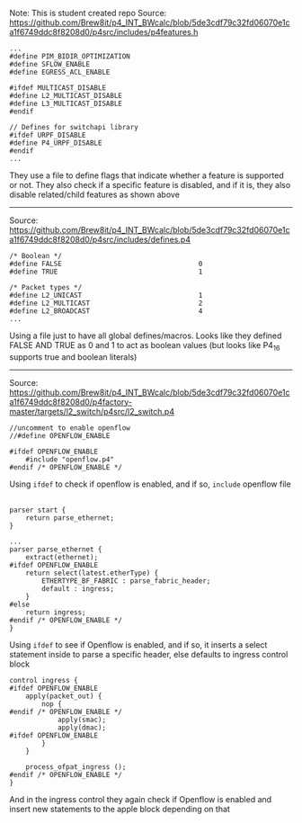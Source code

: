 Note: This is student created repo
Source: https://github.com/Brew8it/p4_INT_BWcalc/blob/5de3cdf79c32fd06070e1ca1f6749ddc8f8208d0/p4src/includes/p4features.h
```
...
#define PIM_BIDIR_OPTIMIZATION
#define SFLOW_ENABLE
#define EGRESS_ACL_ENABLE

#ifdef MULTICAST_DISABLE
#define L2_MULTICAST_DISABLE
#define L3_MULTICAST_DISABLE
#endif

// Defines for switchapi library
#ifdef URPF_DISABLE
#define P4_URPF_DISABLE
#endif
...
```
They use a file to define flags that indicate whether a feature is supported or not. They also check if a specific feature is disabled, and if it is, they also disable related/child features as shown above

***

Source: https://github.com/Brew8it/p4_INT_BWcalc/blob/5de3cdf79c32fd06070e1ca1f6749ddc8f8208d0/p4src/includes/defines.p4
```
/* Boolean */
#define FALSE                                  0
#define TRUE                                   1

/* Packet types */
#define L2_UNICAST                             1
#define L2_MULTICAST                           2
#define L2_BROADCAST                           4
...
```
Using a file just to have all global defines/macros. Looks like they defined FALSE AND TRUE as 0 and 1 to act as boolean values (but looks like P4<sub>16</sub> supports true and boolean literals)

***

Source: https://github.com/Brew8it/p4_INT_BWcalc/blob/5de3cdf79c32fd06070e1ca1f6749ddc8f8208d0/p4factory-master/targets/l2_switch/p4src/l2_switch.p4
```
//uncomment to enable openflow
//#define OPENFLOW_ENABLE

#ifdef OPENFLOW_ENABLE
    #include "openflow.p4"
#endif /* OPENFLOW_ENABLE */
```
Using `ifdef` to check if openflow is enabled, and if so, `include` openflow file
<br>
<br>

```
parser start {
    return parse_ethernet;
}

...
parser parse_ethernet {
    extract(ethernet);
#ifdef OPENFLOW_ENABLE
    return select(latest.etherType) {
        ETHERTYPE_BF_FABRIC : parse_fabric_header;
        default : ingress;
    }
#else
    return ingress;
#endif /* OPENFLOW_ENABLE */
}
```
Using `ifdef` to see if Openflow is enabled, and if so, it inserts a select statement inside to parse a specific header, else defaults to ingress control block
```
control ingress {
#ifdef OPENFLOW_ENABLE
    apply(packet_out) {
        nop {
#endif /* OPENFLOW_ENABLE */
            apply(smac);
            apply(dmac);
#ifdef OPENFLOW_ENABLE
        }
    }

    process_ofpat_ingress ();
#endif /* OPENFLOW_ENABLE */
}
```
And in the ingress control they again check if Openflow is enabled and insert new statements to the apple block depending on that
